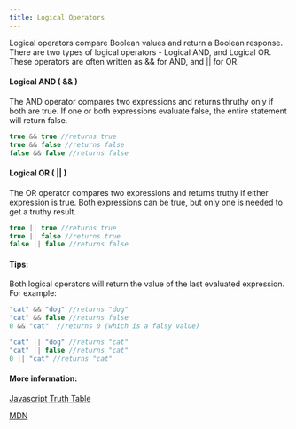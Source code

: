 ```yaml
---
title: Logical Operators
---
```

Logical operators compare Boolean values and return a Boolean response.  There are two types of logical operators - Logical AND, and Logical OR. These operators are often written as && for AND, and || for OR.

#### Logical AND ( && )

The AND operator compares two expressions and returns thruthy only if both are true.  If one or both expressions evaluate false, the entire statement will return false.  
```js
true && true //returns true
true && false //returns false
false && false //returns false
```

#### Logical OR ( || )

The OR operator compares two expressions and returns truthy if either expression is true.  Both expressions can be true, but only one is needed to get a truthy result.  
```js
true || true //returns true
true || false //returns true
false || false //returns false
```

#### Tips:
Both logical operators will return the value of the last evaluated expression. For example:

```js
"cat" && "dog" //returns "dog"
"cat" && false //returns false
0 && "cat"  //returns 0 (which is a falsy value)

"cat" || "dog" //returns "cat"
"cat" || false //returns "cat"
0 || "cat" //returns "cat"
```

#### More information:


[Javascript Truth Table](https://guide.freecodecamp.org/javascript/truth-table)

[MDN](https://developer.mozilla.org/docs/Web/JavaScript/Reference/Operators/Logical_Operators)